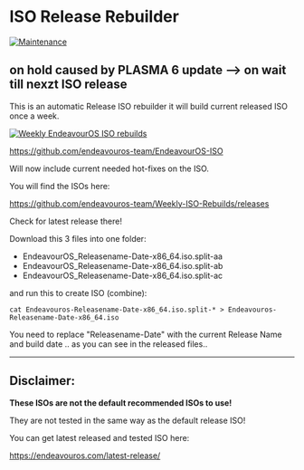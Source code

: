 # ISO Release Rebuilder

[![Maintenance](https://img.shields.io/maintenance/yes/2024.svg)]()

## on hold caused by PLASMA 6 update --> on wait till nexzt ISO release

This is an automatic Release ISO rebuilder it will build current released ISO once a week.

[![Weekly EndeavourOS ISO rebuilds](https://github.com/endeavouros-team/Weekly-ISO-Rebuilds/actions/workflows/autobuild.yml/badge.svg?branch=main)](https://github.com/endeavouros-team/Weekly-ISO-Rebuilds/actions/workflows/autobuild.yml)

https://github.com/endeavouros-team/EndeavourOS-ISO


Will now include current needed hot-fixes on the ISO.

You will find the ISOs here:

https://github.com/endeavouros-team/Weekly-ISO-Rebuilds/releases

Check for latest release there!


Download this 3 files into one folder:

* EndeavourOS_Releasename-Date-x86_64.iso.split-aa
* EndeavourOS_Releasename-Date-x86_64.iso.split-ab
* EndeavourOS_Releasename-Date-x86_64.iso.split-ac

and run this to create ISO (combine):

```
cat Endeavouros-Releasename-Date-x86_64.iso.split-* > Endeavouros-Releasename-Date-x86_64.iso
```

You need to replace "Releasename-Date" with the current Release Name and build date .. as you can see in the released files..

---

## Disclaimer:
**These ISOs are not the default recommended ISOs to use!**

They are not tested in the same way as the default release ISO!

You can get latest released and tested ISO here:

https://endeavouros.com/latest-release/


